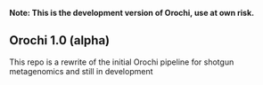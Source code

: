 **Note: This is the development version of Orochi, use at own risk.**

## Orochi 1.0 (alpha)
This repo is a rewrite of the initial Orochi pipeline for shotgun metagenomics and still in development

